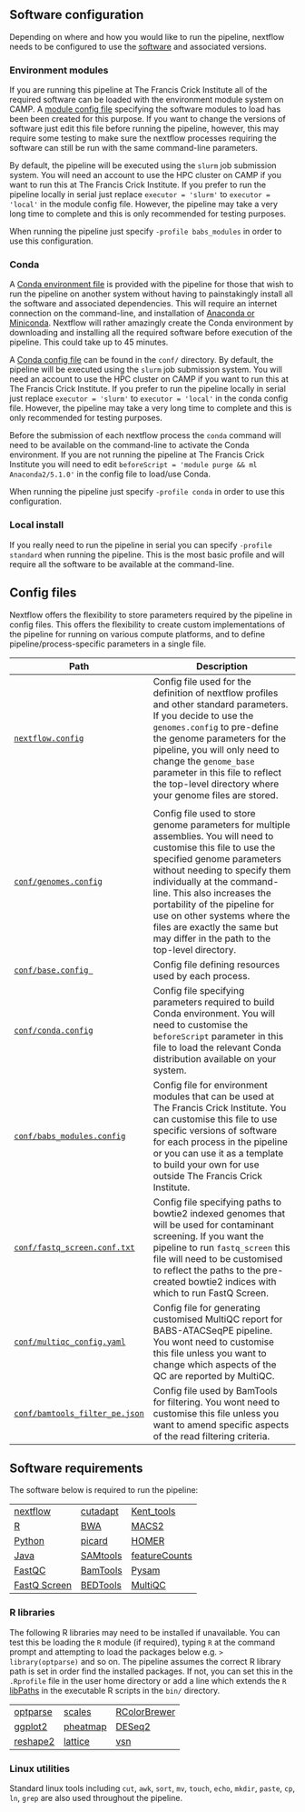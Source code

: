 ## Software configuration

Depending on where and how you would like to run the pipeline, nextflow needs to be configured to use the [software](https://github.com/crickbabs/BABS-ATACSeqPE/blob/master/docs/config.md#software-requirements) and associated versions.

### Environment modules

If you are running this pipeline at The Francis Crick Institute all of the required software can be loaded with the environment module system on CAMP. A [module config file](https://github.com/crickbabs/BABS-ATACSeqPE/blob/master/conf/babs_modules.config) specifying the software modules to load has been been created for this purpose. If you want to change the versions of software just edit this file before running the pipeline, however, this may require some testing to make sure the nextflow processes requiring the software can still be run with the same command-line parameters.  

By default, the pipeline will be executed using the `slurm` job submission system. You will need an account to use the HPC cluster on CAMP if you want to run this at The Francis Crick Institute. If you prefer to run the pipeline locally in serial just replace `executor = 'slurm'` to `executor = 'local'` in the module config file. However, the pipeline may take a very long time to complete and this is only recommended for testing purposes.

When running the pipeline just specify `-profile babs_modules` in order to use this configuration.

### Conda

A [Conda environment file](https://github.com/crickbabs/BABS-ATACSeqPE/blob/master/environment.yaml) is provided with the pipeline for those that wish to run the pipeline on another system without having to painstakingly install all the software and associated dependencies. This will require an internet connection on the command-line, and installation of [Anaconda or Miniconda](https://conda.io/docs/user-guide/install/index.html). Nextflow will rather amazingly create the Conda environment by downloading and installing all the required software before execution of the pipeline. This could take up to 45 minutes.

A [Conda config file](https://github.com/crickbabs/BABS-ATACSeqPE/blob/master/conf/conda.config) can be found in the `conf/` directory. By default, the pipeline will be executed using the `slurm` job submission system. You will need an account to use the HPC cluster on CAMP if you want to run this at The Francis Crick Institute. If you prefer to run the pipeline locally in serial just replace `executor = 'slurm'` to `executor = 'local'` in the conda config file. However, the pipeline may take a very long time to complete and this is only recommended for testing purposes.  

Before the submission of each nextflow process the `conda` command will need to be available on the command-line to activate the Conda environment. If you are not running the pipeline at The Francis Crick Institute you will need to edit `beforeScript = 'module purge && ml Anaconda2/5.1.0'` in the config file to load/use Conda.

When running the pipeline just specify `-profile conda` in order to use this configuration.

### Local install

If you really need to run the pipeline in serial you can specify `-profile standard` when running the pipeline. This is the most basic profile and will require all the software to be available at the command-line.

## Config files

Nextflow offers the flexibility to store parameters required by the pipeline in config files. This offers the flexibility to create custom implementations of the pipeline for running on various compute platforms, and to define pipeline/process-specific parameters in a single file.

| Path                                                                                                                   | Description                                                                                                                                                                                                                                                                                                                          |
| -----------------------------------------------------------------------------------------------------------------------|--------------------------------------------------------------------------------------------------------------------------------------------------------------------------------------------------------------------------------------------------------------------------------------------------------------------------------------|
| [`nextflow.config`](https://github.com/crickbabs/BABS-ATACSeqPE/tree/master/nextflow.config)                           | Config file used for the definition of nextflow profiles and other standard parameters. If you decide to use the `genomes.config` to pre-define the genome parameters for the pipeline, you will only need to change the `genome_base` parameter in this file to reflect the top-level directory where your genome files are stored. |
|                                                                                                                        |                                                                                                                                                                                                                                                                                                                                      |
| [`conf/genomes.config`](https://github.com/crickbabs/BABS-ATACSeqPE/tree/master/conf/genomes.config)                   | Config file used to store genome parameters for multiple assemblies. You will need to customise this file to use the specified genome parameters without needing to specify them individually at the command-line. This also increases the portability of the pipeline for use on other systems where the files are exactly the same but may differ in the path to the top-level directory. |
| [`conf/base.config `](https://github.com/crickbabs/BABS-ATACSeqPE/tree/master/conf/base.config)                        | Config file defining resources used by each process.                                                                                                                                                                                                                                                                                 |
| [`conf/conda.config`](https://github.com/crickbabs/BABS-ATACSeqPE/tree/master/conf/conda.config)                       | Config file specifying parameters required to build Conda environment. You will need to customise the `beforeScript` parameter in this file to load the relevant Conda distribution available on your system.                                                                                                                                                                                                                                                                |
| [`conf/babs_modules.config`](https://github.com/crickbabs/BABS-ATACSeqPE/tree/master/conf/babs_modules.config)         | Config file for environment modules that can be used at The Francis Crick Institute. You can customise this file to use specific versions of software for each process in the pipeline or you can use it as a template to build your own for use outside The Francis Crick Institute.                                                                                                                                                                                                                                                 |
| [`conf/fastq_screen.conf.txt`](https://github.com/crickbabs/BABS-ATACSeqPE/tree/master/conf/fastq_screen.conf.txt)     | Config file specifying paths to bowtie2 indexed genomes that will be used for contaminant screening. If you want the pipeline to run `fastq_screen` this file will need to be customised to reflect the paths to the pre-created bowtie2 indices with which to run FastQ Screen.                                                                                                                                                                                                                                 |
| [`conf/multiqc_config.yaml`](https://github.com/crickbabs/BABS-ATACSeqPE/tree/master/conf/multiqc_config.yaml)         | Config file for generating customised MultiQC report for BABS-ATACSeqPE pipeline. You wont need to customise this file unless you want to change which aspects of the QC are reported by MultiQC.                                                                                                                                                                                                                                                    |
| [`conf/bamtools_filter_pe.json`](https://github.com/crickbabs/BABS-ATACSeqPE/tree/master/conf/bamtools_filter_pe.json) | Config file used by BamTools for filtering. You wont need to customise this file unless you want to amend specific aspects of the read filtering criteria.                                                                                                                                                                                                                                                                                         |

## Software requirements

The software below is required to run the pipeline:

|                                                                                  |                                                                       |                                                                  |
|----------------------------------------------------------------------------------|-----------------------------------------------------------------------|------------------------------------------------------------------|
| [nextflow](https://www.nextflow.io/)                                             | [cutadapt](http://cutadapt.readthedocs.io/en/stable/guide.html)       | [Kent_tools](http://hgdownload.soe.ucsc.edu/admin/exe/)          |
| [R](https://www.r-project.org/)                                                  | [BWA](https://sourceforge.net/projects/bio-bwa/files/)                | [MACS2](https://github.com/taoliu/MACS)                          |
| [Python](https://www.python.org/downloads/)                                      | [picard](https://broadinstitute.github.io/picard/)                    | [HOMER](http://homer.ucsd.edu/homer/download.html)               |
| [Java](https://java.com/en/download/)                                            | [SAMtools](https://sourceforge.net/projects/samtools/files/samtools/) | [featureCounts](http://bioinf.wehi.edu.au/featureCounts/)        |
| [FastQC](https://www.bioinformatics.babraham.ac.uk/projects/fastqc/)             | [BamTools](https://github.com/pezmaster31/bamtools)                   | [Pysam](http://pysam.readthedocs.io/en/latest/installation.html) |
| [FastQ Screen](https://www.bioinformatics.babraham.ac.uk/projects/fastq_screen/) | [BEDTools](https://github.com/arq5x/bedtools2/)                       | [MultiQC](http://multiqc.info/)                                  |

### R libraries

The following R libraries may need to be installed if unavailable. You can test this be loading the `R` module (if required), typing `R` at the command prompt and attempting to load the packages below e.g. `> library(optparse)` and so on. The pipeline assumes the correct R library path is set in order find the installed packages. If not, you can set this in the `.Rprofile` file in the user home directory or add a line which extends the `R` [libPaths](https://stat.ethz.ch/R-manual/R-devel/library/base/html/libPaths.html) in the executable R scripts in the `bin/` directory.

|                                                                         |                                                                         |                                                                                 |
|-------------------------------------------------------------------------|-------------------------------------------------------------------------|---------------------------------------------------------------------------------|
| [optparse](https://cran.r-project.org/web/packages/optparse/index.html) | [scales](https://cran.r-project.org/web/packages/scales/index.html)     | [RColorBrewer](https://cran.r-project.org/web/packages/RColorBrewer/index.html) |
| [ggplot2](https://ggplot2.tidyverse.org/)                               | [pheatmap](https://cran.r-project.org/web/packages/pheatmap/index.html) | [DESeq2](https://bioconductor.org/packages/release/bioc/html/DESeq2.html)       |
| [reshape2](https://cran.r-project.org/web/packages/reshape2/index.html) | [lattice](https://cran.r-project.org/web/packages/lattice/index.html)   | [vsn](https://bioconductor.org/packages/release/bioc/html/vsn.html)             |

### Linux utilities

Standard linux tools including `cut`, `awk`, `sort`, `mv`, `touch`, `echo`, `mkdir`, `paste`, `cp`, `ln`, `grep` are also used throughout the pipeline.

<!---
Add information on how to customise each of these files to get pipeline running see NGI-RNASeq
-->
